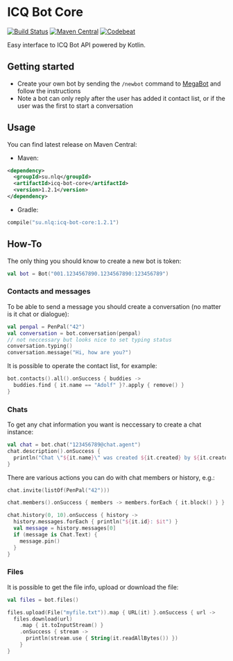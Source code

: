# ICQ Bot Core
[![Build Status](https://travis-ci.org/nolequen/icq-bot-core.svg?branch=master)](https://travis-ci.org/nolequen/icq-bot-core)
[![Maven Central](https://img.shields.io/maven-central/v/su.nlq/icq-bot-core.svg)](https://maven-badges.herokuapp.com/maven-central/su.nlq/icq-bot-core)
[![Codebeat](https://codebeat.co/badges/22ab4de3-4f09-44ab-9219-d9e044f58a21)](https://codebeat.co/a/nolequen/projects/github-com-nolequen-icq-bot-core-master)

Easy interface to ICQ Bot API powered by Kotlin.

## Getting started

* Create your own bot by sending the `/newbot` command to [MegaBot](https://icq.com/people/70001) and follow the instructions
* Note a bot can only reply after the user has added it contact list, or if the user was the first to start a conversation

## Usage

You can find latest release on Maven Central:

* Maven:
```xml
<dependency>
  <groupId>su.nlq</groupId>
  <artifactId>icq-bot-core</artifactId>
  <version>1.2.1</version>
</dependency>
```

* Gradle:
```kotlin
compile("su.nlq:icq-bot-core:1.2.1")
```

## How-To

The only thing you should know to create a new bot is token:
```kotlin
val bot = Bot("001.1234567890.1234567890:123456789")
```

### Contacts and messages

To be able to send a message you should create a conversation (no matter is it chat or dialogue):
```kotlin
val penpal = PenPal("42")
val conversation = bot.conversation(penpal)   
// not neccessary but looks nice to set typing status
conversation.typing()
conversation.message("Hi, how are you?")
```
It is possible to operate the contact list, for example:
```kotlin
bot.contacts().all().onSuccess { buddies ->
  buddies.find { it.name == "Adolf" }?.apply { remove() }
}
```

### Chats

To get any chat information you want is neccessary to create a chat instance:
```kotlin
val chat = bot.chat("123456789@chat.agent")
chat.description().onSuccess {
  println("Chat \"${it.name}\" was created ${it.created} by ${it.creator}")
}
```
There are various actions you can do with chat members or history, e.g.:
```kotlin
chat.invite(listOf(PenPal("42")))

chat.members().onSuccess { members -> members.forEach { it.block() } }

chat.history(0, 10).onSuccess { history ->
  history.messages.forEach { println("${it.id}: $it") }
  val message = history.messages[0]
  if (message is Chat.Text) {
    message.pin()
  }
}
```

### Files

It is possible to get the file info, upload or download the file:
```kotlin
val files = bot.files()

files.upload(File("myfile.txt")).map { URL(it) }.onSuccess { url ->
  files.download(url)
    .map { it.toInputStream() }
    .onSuccess { stream ->
      println(stream.use { String(it.readAllBytes()) })
    }
}
```